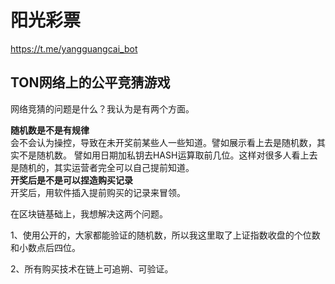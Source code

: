 # 阳光彩票
https://t.me/yangguangcai_bot


## TON网络上的公平竞猜游戏

网络竞猜的问题是什么？我认为是有两个方面。

**随机数是不是有规律**  
       会不会认为操控，导致在未开奖前某些人一些知道。譬如展示看上去是随机数，其实不是随机数。
       譬如用日期加私钥去HASH运算取前几位。这样对很多人看上去是随机的，其实运营者完全可以自己提前知道。  
**开奖后是不是可以捏造购买记录**  
       开奖后，用软件插入提前购买的记录来冒领。
   
  在区块链基础上，我想解决这两个问题。
  
  1、使用公开的，大家都能验证的随机数，所以我这里取了上证指数收盘的个位数和小数点后四位。
  
  2、所有购买技术在链上可追朔、可验证。
       
